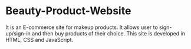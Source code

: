 # Beauty-Product-Website
It is an E-commerce site for makeup products. It allows user to sign-up/sign-in and then buy products of their choice. This site is developed in HTML, CSS and JavaScript.

